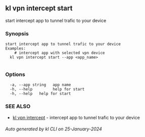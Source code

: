 ## kl vpn intercept start

start intercept app to tunnel trafic to your device

### Synopsis

```
start intercept app to tunnel trafic to your device
Examples:
	# intercept app with selected vpn device
  kl vpn intercept start --app <app_name>
	
```

### Options

```
  -a, --app string   app name
  -h, --help         help for start
  -h, --help   help for start
```

### SEE ALSO

* [kl vpn intercept](kl_vpn_intercept.md)  - intercept app to tunnel trafic to your device

###### Auto generated by kl CLI on 25-January-2024

